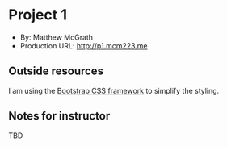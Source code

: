 # Project 1
+ By: Matthew McGrath
+ Production URL: <http://p1.mcm223.me>

## Outside resources
I am using the [Bootstrap CSS framework](https://getbootstrap.com/) to simplify the styling.


## Notes for instructor
TBD

